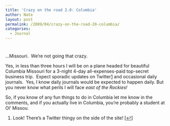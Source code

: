```yaml
---
title: 'Crazy on the road 2.0: Columbia'
author: Nate
layout: post
permalink: /2009/04/crazy-on-the-road-20-columbia/
categories:
  - Journal
---
```

# 

…Missouri.  We’re not going that crazy.

Yes, in less than three hours I will be on a plane headed for beautiful Columbia Missouri for a 3-night 4-day all-expenses-paid top-secret business trip.  Expect sporadic updates on Twitter[1][1] and occasional daily journals.  Yes, I know daily journals would be expected to happen daily. But you never know what perils I will face *east of the Rockies!*

 [1]: #footnote_0_404 "Look! There’s a Twitter thingy on the side of the site!"

So, if you know of any fun things to do in Columbia let me know in the comments, and if you actually live in Columbia, you’re probably a student at Ol’ Missou.

1.  Look! There’s a Twitter thingy on the side of the site! [[↩][2]]

 [2]: #identifier_0_404